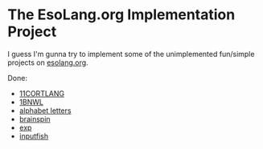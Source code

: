 # The EsoLang.org Implementation Project

I guess I'm gunna try to implement some of the unimplemented fun/simple projects on [esolang.org](https://esolangs.org/wiki/Category:Unimplemented).

Done:
 - [11CORTLANG](https://esolangs.org/wiki/11CORTLANG)
 - [1BNWL](https://esolangs.org/wiki/1BNWL)
 - [alphabet letters](https://esolangs.org/wiki/Alphabet_letters)
 - [brainspin](https://esolangs.org/wiki/Brainspin)
 - [exp](https://esolangs.org/wiki/Exp)
 - [inputfish](https://esolangs.org/wiki/Inputfish)
